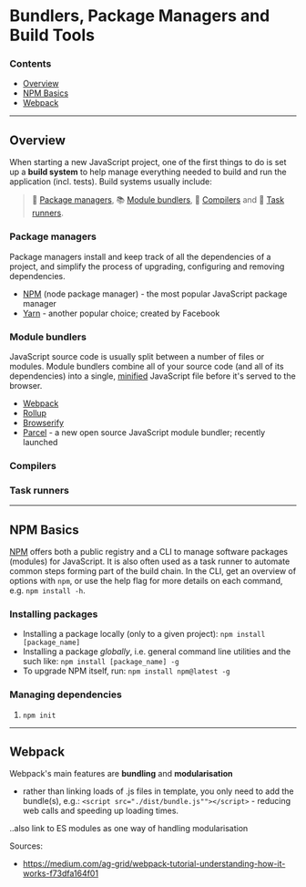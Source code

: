 # Bundlers, Package Managers and Build Tools

### Contents
- [Overview](#overview)
- [NPM Basics](#npm-basics)
- [Webpack](#webpack)

-------------

## Overview
When starting a new JavaScript project, one of the first things to do is set up a **build system** to help manage everything needed to build and run the application (incl. tests). Build systems usually include:

> :gift: [Package managers](#package-managers), :books: [Module bundlers](#module-bundlers), :scroll: [Compilers](#compilers) and :ant: [Task runners](#task-runners).


### Package managers
Package managers install and keep track of all the dependencies of a project, and simplify the process of upgrading, configuring and removing dependencies.
- [NPM](https://www.npmjs.com/) (node package manager) - the most popular JavaScript package manager
- [Yarn](https://yarnpkg.com/en/) - another popular choice; created by Facebook

### Module bundlers
JavaScript source code is usually split between a number of files or modules. Module bundlers combine all of your source code (and all of its dependencies) into a single, [minified](https://en.wikipedia.org/wiki/Minification_(programming)) JavaScript file before it's served to the browser.
- [Webpack](https://webpack.js.org/)
- [Rollup](https://rollupjs.org/guide/en/)
- [Browserify](http://browserify.org/)
- [Parcel](https://parceljs.org/) - a new open source JavaScript module bundler; recently launched


### Compilers
### Task runners

-------------

## NPM Basics
[NPM](https://www.npmjs.com/) offers both a public registry and a CLI to manage software packages (modules) for JavaScript. It is also often used as a task runner to automate common steps forming part of the build chain.
In the CLI, get an overview of options with `npm`, or use the help flag for more details on each command, e.g. `npm install -h`.

### Installing packages
- Installing a package locally (only to a given project): `npm install [package_name]`
- Installing a package *globally*, i.e. general command line utilities and the such like: `npm install [package_name] -g`
- To upgrade NPM itself, run: `npm install npm@latest -g`

### Managing dependencies
1. `npm init`

-------------

## Webpack

Webpack's main features are **bundling** and **modularisation**

- rather than linking loads of .js files in template, you only need to add the bundle(s), e.g.: `<script src="./dist/bundle.js""></script>` - reducing web calls and speeding up loading times.


..also link to ES modules as one way of handling modularisation


Sources:
- https://medium.com/ag-grid/webpack-tutorial-understanding-how-it-works-f73dfa164f01
